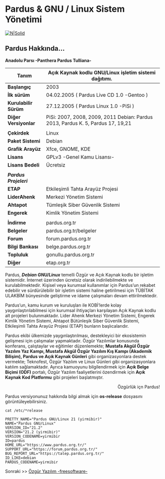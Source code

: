 # Pardus & GNU / Linux Sistem Yönetimi 

[![N|Solid](https://www.pardus.org.tr/wp-content/uploads/2019/12/parduslogo.png)](https://pardus.org.tr)
## Pardus Hakkında...

**Anadolu Parsı  -Panthera Pardus Tulliana-**

|    Tanım     | Açık Kaynak kodlu GNU/Linux işletim sistemi dağıtımı.    |
|--------------|------------------|
|**Başlangıç**    | 2003   |
|**İlk sürüm**    | 04.02.2005 ( Pardus Live CD 1.0  -Gentoo )  |
|**Kurulabilir Sürüm** | 27.12.2005 ( Pardus Linux 1.0  -PiSi ) |
|**Diğer Versiyonlar**|PiSi: 2007, 2008, 2009, 2011 Debian: Pardus 2013, Pardus K. 5, Pardus 17, 19,21|
||
|**Çekirdek**|Linux|
|**Paket Sistemi** | Debian|
|**Grafik Arayüz** |Xfce, GNOME, KDE|
|**Lisans**        |GPLv3 -Genel Kamu Lisansı-|
|**Lisans Bedeli** |Ücretsiz|
||
|**_Pardus Projeleri_**|
|**ETAP**| Etkileşimli Tahta Arayüz Projesi|
|**LiderAhenk**|Merkezi Yönetim Sistemi|
|**Ahtapot**| Tümleşik Siber Güvenlik Sistemi|
|**Engerek** |Kimlik Yönetim Sistemi|
||
|**İndirme**  | pardus.org.tr|
|**Belgeler** |pardus.org.tr/belgeler|
|**Forum**    |forum.pardus.org.tr|
|**Bilgi Bankası**|belge.pardus.org.tr|
|**Topluluk**     |gonullu.pardus.org.tr|
|**Diğer**        |etap.org.tr|

Pardus, _**Debian GNU/Linux**_ temelli Özgür ve Açık Kaynak kodlu bir işletim sistemidir. İnternet üzerinden ücretsiz olarak indirilebilmekte ve kurulabilmektedir. Kişisel veya kurumsal kullanımlar için Pardus’un rekabet edebilir ve sürdürülebilir bir işletim sistemi haline getirilmesi için TÜBİTAK ULAKBİM bünyesinde geliştirme ve idame çalışmaları devam ettirilmektedir.

Pardus’un, kamu kurum ve kuruluşları ile KOBİ’lerde kolay yaygınlaştırılabilmesi için kurumsal ihtiyaçları karşılayan Açık Kaynak kodlu alt projeleri bulunmaktadır. Lider Ahenk Merkezi Yönetim Sistemi, Engerek Kimlik Yönetim Sistemi, Ahtapot Bütünleşik Siber Güvenlik Sistemi, Etkileşimli Tahta Arayüz Projesi (ETAP) bunların başlıcalarıdır.

Pardus ekibi ülkemizde yaygınlaştırılması, destekleyici bir ekosistemin gelişmesi için çalışmalar yapmaktadır. Özgür Yazılımlar konusunda konferans, çalıştaylar ve eğitimler düzenlemekte; **Mustafa Akgül Özgür Yazılım Yaz Kampı, Mustafa Akgül Özgür Yazılım Kış Kampı (Akademik Bilişim), Pardus ve Açık Kaynak Günleri** gibi organizasyonlara destek vermekte; Teknofest, Özgür Yazılım ve Linux Günleri gibi organizasyonlara katılım sağlamaktadır. Ayrıca kamuoyunu bilgilendirmek için **Açık Belge Biçimi (ODF)** portalı, Özgür Yazılım faaliyetlerini özendirmek için **Açık Kaynak Kod Platformu** gibi projeleri başlatmıştır.
<p align="right">
Özgürlük içn Pardus!
</p>

Pardus versiyonunuz hakkında bilgi almak için **os-release** dosyasını görüntüleyebilirsiniz.

``` {.sh}
cat /etc/*release
```

``` {echo}
PRETTY_NAME="Pardus GNU/Linux 21 (yirmibir)"
NAME="Pardus GNU/Linux"
VERSION_ID="21.2"
VERSION="21.2 (yirmibir)"
VERSION_CODENAME=yirmibir
ID=pardus
HOME_URL="https://www.pardus.org.tr/"
SUPPORT_URL="https://forum.pardus.org.tr/"
BUG_REPORT_URL="https://talep.pardus.org.tr/"
ID_LIKE=debian
PARDUS_CODENAME=yirmibir
```






Sonraki  >>  [Özgür Yazılım -freesoftware-](../hakkinda/tr_free-software.md)